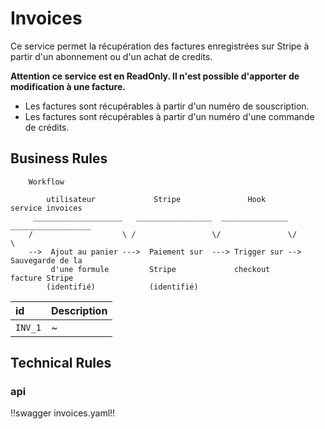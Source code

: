 # Invoices

Ce service permet la récupération des factures enregistrées sur Stripe à partir d'un abonnement ou d'un achat de credits.

**Attention ce service est en ReadOnly. Il n'est possible d'apporter de modification à une facture.**

* Les factures sont récupérables à partir d'un numéro de souscription.
* Les factures sont récupérables à partir d'un numéro d'une commande de crédits.

## Business Rules

        Workflow
                
            utilisateur             Stripe               Hook        service invoices
         ____________________   _________________  _______________  __________________
        /                    \ /                 \/               \/                  \
        -->  Ajout au panier --->  Paiement sur  ---> Trigger sur --> Sauvegarde de la
             d'une formule         Stripe             checkout        facture Stripe
            (identifié)	           (identifié)


| id                | Description   |
|:------------------|:--------------|
|`INV_1`            | ~             |


## Technical Rules

### api

!!swagger invoices.yaml!!